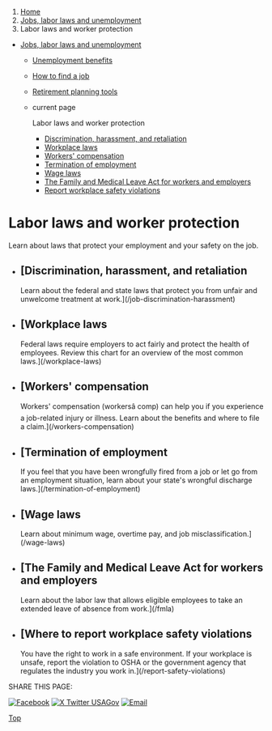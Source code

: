 1. [Home](/)
2. [Jobs, labor laws and unemployment](/jobs-labor-laws-unemployment)
3. Labor laws and worker protection

* [Jobs, labor laws and unemployment](/jobs-labor-laws-unemployment)
  + [Unemployment benefits](/unemployment-benefits)
  + [How to find a job](/job-search)
  + [Retirement planning tools](/retirement-planning-tools)
  + current page

    Labor laws and worker protection

    - [Discrimination, harassment, and retaliation](/job-discrimination-harassment)
    - [Workplace laws](/workplace-laws)
    - [Workers' compensation](/workers-compensation)
    - [Termination of employment](/termination-of-employment)
    - [Wage laws](/wage-laws)
    - [The Family and Medical Leave Act for workers and employers](/fmla)
    - [Report workplace safety violations](/report-safety-violations)

Labor laws and worker protection
================================

Learn about laws that protect your employment and your safety on the job.

* [Discrimination, harassment, and retaliation
  -------------------------------------------

  Learn about the federal and state laws that protect you from unfair and unwelcome treatment at work.](/job-discrimination-harassment)
* [Workplace laws
  --------------

  Federal laws require employers to act fairly and protect the health of employees. Review this chart for an overview of the most common laws.](/workplace-laws)
* [Workers' compensation
  ---------------------

  Workers' compensation (workersâ comp) can help you if you experience a job-related injury or illness. Learn about the benefits and where to file a claim.](/workers-compensation)
* [Termination of employment
  -------------------------

  If you feel that you have been wrongfully fired from a job or let go from an employment situation, learn about your state's wrongful discharge laws.](/termination-of-employment)
* [Wage laws
  ---------

  Learn about minimum wage, overtime pay, and job misclassification.](/wage-laws)
* [The Family and Medical Leave Act for workers and employers
  ----------------------------------------------------------

  Learn about the labor law that allows eligible employees to take an extended leave of absence from work.](/fmla)
* [Where to report workplace safety violations
  -------------------------------------------

  You have the right to work in a safe environment. If your workplace is unsafe, report the violation to OSHA or the government agency that regulates the industry you work in.](/report-safety-violations)

SHARE THIS PAGE:

[![Facebook](/themes/custom/usagov/images/social-media-icons/Facebook_Icon.svg)](https://www.facebook.com/sharer/sharer.php?u=https://www.usa.gov/labor-laws&v=3)
[![X Twitter USAGov](/themes/custom/usagov/images/social-media-icons/X_Twitter_Icon.svg?version=2)](https://twitter.com/intent/tweet?source=webclient&text=https://www.usa.gov/labor-laws)
[![Email](/themes/custom/usagov/images/social-media-icons/Email_Icon.svg?version=2)](mailto:?subject=https://www.usa.gov/labor-laws)

[Top](#main-content)